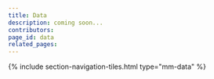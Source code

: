 ```yaml
---
title: Data
description: coming soon...
contributors: 
page_id: data
related_pages: 
---
```


{% include section-navigation-tiles.html type="mm-data" %}